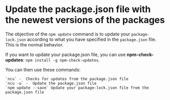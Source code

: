 # Update the package.json file with the newest versions of the packages

The objective of the `npm update` command is to update your `package-lock.json` according to what you have specified in the `package.json` file. This is the normal behavior.

If you want to update your package.json file, you can use **npm-check-updates**: `npm install -g npm-check-updates`.

You can then use these commands:

    `ncu` -  Checks for updates from the package.json file
    `ncu -u` -  Update the package.json file
    `npm update --save` Update your package-lock.json file from the package.json file
